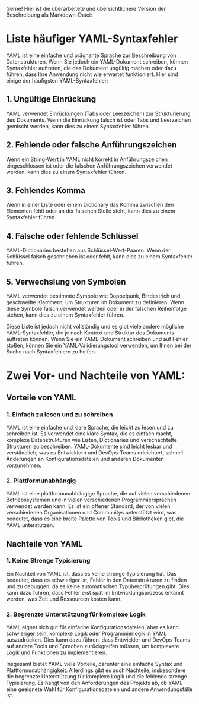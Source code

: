 Gerne! Hier ist die überarbeitete und übersichtlichere Version der Beschreibung als Markdown-Datei:

# Liste häufiger YAML-Syntaxfehler

YAML ist eine einfache und prägnante Sprache zur Beschreibung von Datenstrukturen. Wenn Sie jedoch ein YAML-Dokument schreiben, können Syntaxfehler auftreten, die das Dokument ungültig machen oder dazu führen, dass Ihre Anwendung nicht wie erwartet funktioniert. Hier sind einige der häufigsten YAML-Syntaxfehler:

## 1. Ungültige Einrückung

YAML verwendet Einrückungen (Tabs oder Leerzeichen) zur Strukturierung des Dokuments. Wenn die Einrückung falsch ist oder Tabs und Leerzeichen gemischt werden, kann dies zu einem Syntaxfehler führen.

## 2. Fehlende oder falsche Anführungszeichen

Wenn ein String-Wert in YAML nicht korrekt in Anführungszeichen eingeschlossen ist oder die falschen Anführungszeichen verwendet werden, kann dies zu einem Syntaxfehler führen.

## 3. Fehlendes Komma

Wenn in einer Liste oder einem Dictionary das Komma zwischen den Elementen fehlt oder an der falschen Stelle steht, kann dies zu einem Syntaxfehler führen.

## 4. Falsche oder fehlende Schlüssel

YAML-Dictionaries bestehen aus Schlüssel-Wert-Paaren. Wenn der Schlüssel falsch geschrieben ist oder fehlt, kann dies zu einem Syntaxfehler führen.

## 5. Verwechslung von Symbolen

YAML verwendet bestimmte Symbole wie Doppelpunk, Bindestrich und geschweifte Klammern, um Strukturen im Dokument zu definieren. Wenn diese Symbole falsch verwendet werden oder in der falschen Reihenfolge stehen, kann dies zu einem Syntaxfehler führen.

Diese Liste ist jedoch nicht vollständig und es gibt viele andere mögliche YAML-Syntaxfehler, die je nach Kontext und Struktur des Dokuments auftreten können. Wenn Sie ein YAML-Dokument schreiben und auf Fehler stoßen, können Sie ein YAML-Validierungstool verwenden, um Ihnen bei der Suche nach Syntaxfehlern zu helfen.

# Zwei Vor- und Nachteile von YAML:

## Vorteile von YAML

### 1. Einfach zu lesen und zu schreiben

YAML ist eine einfache und klare Sprache, die leicht zu lesen und zu schreiben ist. Es verwendet eine klare Syntax, die es einfach macht, komplexe Datenstrukturen wie Listen, Dictionaries und verschachtelte Strukturen zu beschreiben. YAML-Dokumente sind leicht lesbar und verständlich, was es Entwicklern und DevOps-Teams erleichtert, schnell Änderungen an Konfigurationsdateien und anderen Dokumenten vorzunehmen.

### 2. Plattformunabhängig

YAML ist eine plattformunabhängige Sprache, die auf vielen verschiedenen Betriebssystemen und in vielen verschiedenen Programmiersprachen verwendet werden kann. Es ist ein offener Standard, der von vielen verschiedenen Organisationen und Communitys unterstützt wird, was bedeutet, dass es eine breite Palette von Tools und Bibliotheken gibt, die YAML unterstützen.

## Nachteile von YAML

### 1. Keine Strenge Typisierung

Ein Nachteil von YAML ist, dass es keine strenge Typisierung hat. Das bedeutet, dass es schwieriger ist, Fehler in den Datenstrukturen zu finden und zu debuggen, da es keine automatischen Typüberprüfungen gibt. Dies kann dazu führen, dass Fehler erst spät im Entwicklungsprozess erkannt werden, was Zeit und Ressourcen kosten kann.

### 2. Begrenzte Unterstützung für komplexe Logik

YAML eignet sich gut für einfache Konfigurationsdateien, aber es kann schwieriger sein, komplexe Logik oder Programmierlogik in YAML auszudrücken. Dies kann dazu führen, dass Entwickler und DevOps-Teams auf andere Tools und Sprachen zurückgreifen müssen, um komplexere Logik und Funktionen zu implementieren.

Insgesamt bietet YAML viele Vorteile, darunter eine einfache Syntax und Plattformunabhängigkeit. Allerdings gibt es auch Nachteile, insbesondere die begrenzte Unterstützung für komplexe Logik und die fehlende strenge Typisierung. Es hängt von den Anforderungen des Projekts ab, ob YAML eine geeignete Wahl für Konfigurationsdateien und andere Anwendungsfälle ist.
